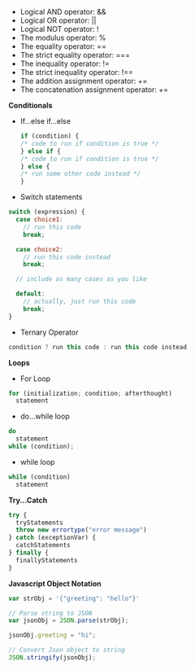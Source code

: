 - Logical AND operator: && 
- Logical OR operator: || 
- Logical NOT operator: ! 
- The modulus operator: % 
- The equality operator: ==
- The strict equality operator: ===
- The inequality operator: !=
- The strict inequality operator: !==
- The addition assignment operator: += 
- The concatenation assignment operator: +=

__Conditionals__
- If...else if...else
	```javascript
	if (condition) {
	/* code to run if condition is true */
	} else if {
	/* code to run if condition is true */
	} else {
	/* run some other code instead */
	}
	```
- Switch statements
```javascript
switch (expression) {
  case choice1:
    // run this code
    break;

  case choice2:
    // run this code instead
    break;

  // include as many cases as you like

  default:
    // actually, just run this code
    break;
}
```
- Ternary Operator
```javascript
condition ? run this code : run this code instead
```
__Loops__
- For Loop
```javascript
for (initialization; condition; afterthought)
  statement
```
- do...while loop
```javascript
do
  statement
while (condition);
```
- while loop
```javascript
while (condition)
  statement
```
__Try...Catch__
```javascript
try {
  tryStatements
  throw new errortype("error message")
} catch (exceptionVar) {
  catchStatements
} finally {
  finallyStatements
}
```

__Javascript Object Notation__
```javascript
var strObj = '{"greeting": "hello"}'

// Parse string to JSON
var jsonObj = JSON.parse(strObj);

jsonObj.greeting = "hi";

// Convert Json object to string
JSON.stringify(jsonObj);
```
